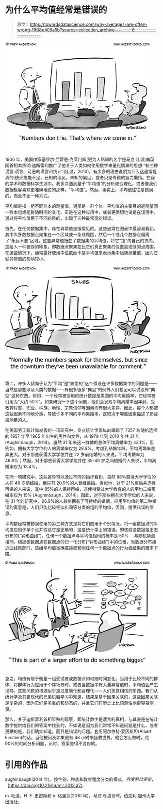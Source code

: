 # 为什么平均值经常是错误的

> 原文：<https://towardsdatascience.com/why-averages-are-often-wrong-1ff08e409a5b?source=collection_archive---------6----------------------->

![](img/225e46863d8a0b0a2f99b5439e30fa42.png)

1906 年，美国作家塞缪尔·兰霍恩·克莱门斯(更为人熟知的名字是马克·吐温)向英国首相本杰明·迪斯雷利推广了他关于人类如何使用数字来量化情景的思想:“有三种谎言:谎言、可恶的谎言和统计”(吐温，2010)。有太多的理由说明为什么这通常是真的:统计技能不足，已知的偏见，未知的偏见，或者只是传统的智力懒惰。在我的学术和数据科学生涯中，我多次遇到基于“平均值”的分析或合理化，或者像我们数据极客喜欢更准确地说的那样，“平均值”。然而，事实上，平均值往往是错误的，而且不止一种方式。

平均值是指一组不同样本的测量值，通常是一群个体。平均值的主要目的是测量同一样本组或组群随时间的变化。正是在这种应用中，或者更确切地说是在误用中，通过将平均值用于不同的目的，出现了三种最常见的错误。

首先，在任何数据集中，存在异常值是很常见的。这些通常在图表中最容易看到，其中大多数数据点聚集在一个区域或一条线周围，然后一个或几个数据点偏离了“永远不要”区域。这些异常值扭曲了数据集的平均值，将它“拉”向自己的方向。这给人一种错误的印象，即数据点聚集在比它们真正聚集的位置高或低的点周围。在这些情况下，通常最好使用中位数而不是平均值来表示集中趋势测量值，因为它受异常值的影响较小。

![](img/8513d60f7282ac5a42a8190167978595.png)

第二，许多人倾向于认为“平均”是“典型的”这个假设在许多数据集中的问题是——当然是那些涉及人类的数据——有很多很多“典型”的例外人们甚至可以说没有“典型”这种东西。例如，一个经常被误用的统计数据是美国的平均离婚率，它经常被引用为“大约 50%”。如果研究一下这个问题，他们会发现平均离婚率因年龄、受教育程度、职业、种族、地理、宗教信仰等因素而有很大差异。因此，每个人都被这些因素不同地分类，导致许多不同的平均离婚率，这取决于哪些因素描述了那些被测量的人。

在美国劳工统计局发表的一项研究中，专业统计学家纵向跟踪了 7357 名随机选择的 1957 年至 1965 年出生的男性和女性，从 1979 年到 2010 年共 31 年(Aughinbaugh，2014)。虽然 31 年来这一群体的总体平均离婚率为 43.1%，但例如，拥有大学学位的人的离婚率仅为 29.6%。考虑到结婚年龄，平均离婚率差异更大。对于那些获得大学学位并在 22 岁前结婚的人来说，平均离婚率为 46.6%；然而，对于那些获得大学学位并在 35-40 岁之间结婚的人来说，平均离婚率仅为 13.4%。

在同一项研究中，这些差异可以通过不同的指标看到。虽然 88%获得大学学位的人在 46 岁前结婚，但只有 20.9%的人曾经离婚。类似地，对于 21%离婚并选择再婚的人来说，其中 85%的人保持再婚，这使得受过大学教育的人的平均二婚离婚率仅为 15% (Aughinbaugh，2014)。因此，对于那些拥有大学学位的人来说，在 31 年的研究中，96.9%的人最终拥有了可持续的婚姻。应用平均值的第二种错误的寓意是，人们只能比较相似和同等分类的组的平均值，否则，提供错误的信息。

平均数经常被错误使用的第三种方式是将它们应用于个别情况。将一组数据点的平均值应用于单个点并假设它是正确的，这是统计学上的错误。即使假设数据是正态分布的(“钟形曲线”)，任何一个数据点与平均值相同的概率是 50% —与随机猜测相同。根据该数据点在数据点的归一化分布(“钟形曲线”)中的位置，当数据分布接近曲线尾部时，该组平均值准确描述或预测任何一个数据点的行为或结果的概率下降。

![](img/73084068646907e471ebcde5ef962cd1.png)

总之，均值有助于衡量一组受试者或数据点如何随时间变化。当用于比较不同的群体、将群体行为应用于个体场景时，或者当数据中有大量异常值时，平均值会产生误导。这些问题的根源似乎是过度简化和合理化——人们愿意相信的东西。我们从统计学及其更现代的兄弟机器学习中知道，结果是基于因果关联的，这些因果关联是复杂的，因为它们是多重的和动态的，并且它们在历史上比预测性地更容易测量。

那么，关于迪斯雷利首相早熟的观察，即统计数字是谎言的真相，与其说是在统计数字提供给我们的答案中找到的，不如说是因为我们常常不知道问题是什么，或者更糟的是，我们确实知道，而且是错误的问题。套用阿尔伯特·爱因斯坦(Albert Einstein)的话，当他被问及如果他有 48 小时来拯救世界，他会怎么做时，花 90%的时间分析问题，此时，答案变得不言自明。

# 引用的作品

aughinbaugh(2014 年)。按性别、种族和教育程度分类的模式。*月度劳动评论*，【https://doi.org/10.21916/mlr.2013.32\. 

m .吐温、H. E .史密斯和 b .格里芬(2010 年)。*马克·吐温自传*。伯克利:加州大学出版社。